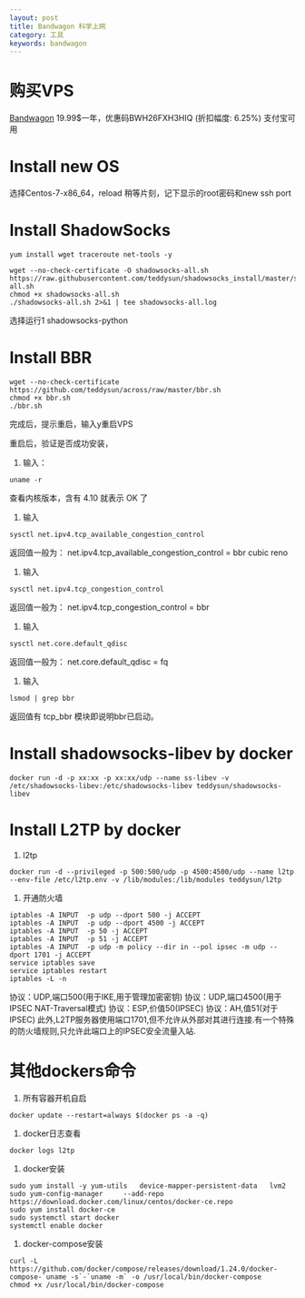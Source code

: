 ```yaml
---
layout: post
title: Bandwagon 科学上网
category: 工具
keywords: bandwagon
---
```

# 购买VPS
[Bandwagon](https://bandwagonhost.com/aff.php?aff=35524)
19.99$一年，优惠码BWH26FXH3HIQ (折扣幅度: 6.25%)
支付宝可用

# Install new OS
选择Centos-7-x86_64，reload
稍等片刻，记下显示的root密码和new ssh port

# Install ShadowSocks
```
yum install wget traceroute net-tools -y

wget --no-check-certificate -O shadowsocks-all.sh https://raw.githubusercontent.com/teddysun/shadowsocks_install/master/shadowsocks-all.sh
chmod +x shadowsocks-all.sh
./shadowsocks-all.sh 2>&1 | tee shadowsocks-all.log
```
选择运行1 shadowsocks-python

# Install BBR
```
wget --no-check-certificate https://github.com/teddysun/across/raw/master/bbr.sh
chmod +x bbr.sh
./bbr.sh
```
完成后，提示重启，输入y重启VPS

重启后，验证是否成功安装，
1. 输入：
```
uname -r
```
查看内核版本，含有 4.10 就表示 OK 了

1. 输入
```
sysctl net.ipv4.tcp_available_congestion_control
```
返回值一般为：
net.ipv4.tcp_available_congestion_control = bbr cubic reno

1. 输入
```
sysctl net.ipv4.tcp_congestion_control
```
返回值一般为：
net.ipv4.tcp_congestion_control = bbr

1. 输入
```
sysctl net.core.default_qdisc
```
返回值一般为：
net.core.default_qdisc = fq

1. 输入
```
lsmod | grep bbr
```
返回值有 tcp_bbr 模块即说明bbr已启动。

  
# Install shadowsocks-libev by docker
```
docker run -d -p xx:xx -p xx:xx/udp --name ss-libev -v /etc/shadowsocks-libev:/etc/shadowsocks-libev teddysun/shadowsocks-libev
```

# Install L2TP by docker

1. l2tp
```
docker run -d --privileged -p 500:500/udp -p 4500:4500/udp --name l2tp --env-file /etc/l2tp.env -v /lib/modules:/lib/modules teddysun/l2tp
```

1. 开通防火墙
```
iptables -A INPUT  -p udp --dport 500 -j ACCEPT
iptables -A INPUT  -p udp --dport 4500 -j ACCEPT
iptables -A INPUT  -p 50 -j ACCEPT
iptables -A INPUT  -p 51 -j ACCEPT
iptables -A INPUT  -p udp -m policy --dir in --pol ipsec -m udp --dport 1701 -j ACCEPT
service iptables save
service iptables restart
iptables -L -n
```

协议：UDP,端口500(用于IKE,用于管理加密密钥)
协议：UDP,端口4500(用于IPSEC NAT-Traversal模式)
协议：ESP,价值50(IPSEC)
协议：AH,值51(对于IPSEC)
此外,L2TP服务器使用端口1701,但不允许从外部对其进行连接.有一个特殊的防火墙规则,只允许此端口上的IPSEC安全流量入站.

# 其他dockers命令
1. 所有容器开机自启
```
docker update --restart=always $(docker ps -a -q)
```

1. docker日志查看
```
docker logs l2tp
```

1. docker安装
```
sudo yum install -y yum-utils   device-mapper-persistent-data   lvm2
sudo yum-config-manager     --add-repo     https://download.docker.com/linux/centos/docker-ce.repo
sudo yum install docker-ce
sudo systemctl start docker
systemctl enable docker
```

1. docker-compose安装
```
curl -L https://github.com/docker/compose/releases/download/1.24.0/docker-compose-`uname -s`-`uname -m` -o /usr/local/bin/docker-compose
chmod +x /usr/local/bin/docker-compose
```
